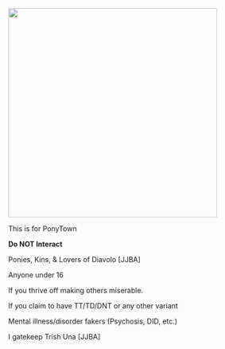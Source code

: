 
<img src="https://64.media.tumblr.com/073bb33c79e2950888f517fe3fff22ce/4353f7fc3075f9ef-df/s500x750/66adcb53e6a5c80d6f80d64f3f818f07a44ac5f0.gifv" width="420" >

This is for PonyTown

**Do NOT Interact**

Ponies, Kins, & Lovers of Diavolo [JJBA]

Anyone under 16

If you thrive off making others miserable.

If you claim to have TT/TD/DNT or any other variant

Mental illness/disorder fakers (Psychosis, DID, etc.)

I gatekeep Trish Una [JJBA]
